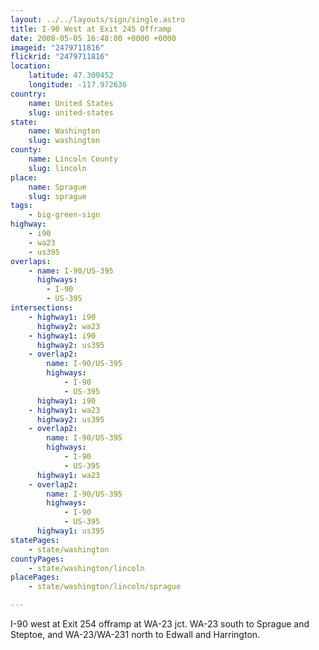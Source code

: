 ```yaml
---
layout: ../../layouts/sign/single.astro
title: I-90 West at Exit 245 Offramp
date: 2008-05-05 16:48:00 +0000 +0000
imageid: "2479711816"
flickrid: "2479711816"
location:
    latitude: 47.309452
    longitude: -117.972636
country:
    name: United States
    slug: united-states
state:
    name: Washington
    slug: washington
county:
    name: Lincoln County
    slug: lincoln
place:
    name: Sprague
    slug: sprague
tags:
    - big-green-sign
highway:
    - i90
    - wa23
    - us395
overlaps:
    - name: I-90/US-395
      highways:
        - I-90
        - US-395
intersections:
    - highway1: i90
      highway2: wa23
    - highway1: i90
      highway2: us395
    - overlap2:
        name: I-90/US-395
        highways:
            - I-90
            - US-395
      highway1: i90
    - highway1: wa23
      highway2: us395
    - overlap2:
        name: I-90/US-395
        highways:
            - I-90
            - US-395
      highway1: wa23
    - overlap2:
        name: I-90/US-395
        highways:
            - I-90
            - US-395
      highway1: us395
statePages:
    - state/washington
countyPages:
    - state/washington/lincoln
placePages:
    - state/washington/lincoln/sprague

---
```

I-90 west at Exit 254 offramp at WA-23 jct.  WA-23 south to Sprague and Steptoe, and WA-23/WA-231 north to Edwall and Harrington.